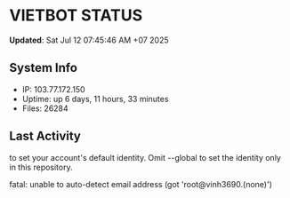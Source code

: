 # VIETBOT STATUS
**Updated**: Sat Jul 12 07:45:46 AM +07 2025

## System Info
- IP: 103.77.172.150
- Uptime: up 6 days, 11 hours, 33 minutes
- Files: 26284

## Last Activity

to set your account's default identity.
Omit --global to set the identity only in this repository.

fatal: unable to auto-detect email address (got 'root@vinh3690.(none)')
